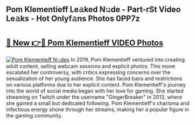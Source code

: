 ## Pom Klementieff Le𝚊ked N𝚞de - Part-rSt Video Le𝚊ks - Hot Onlyf𝚊ns Photos 0PP7z

# <h2><a href="http://ab67576.deff.icu/?id=Pom+Klementieff">🔗 New 👉🔴 Pom Klementieff VIDEO Photos</a></h2>

[![Pom Klementieff N𝚞des](https://i.imgur.com/rIISA9y.gif)](http://ab67576.deff.icu/?id=Pom+Klementieff)
In 2019, Pom Klementieff ventured into creating adult content, selling webcam sessions and explicit photos. This move escalated her controversy, with critics expressing concerns over the sexualization of her young audience. She has faced bans and restrictions on various platforms due to her explicit content. Pom Klementieff's journey into the world of social media began with her love for gaming. She started streaming on Twitch under the username "GingerBreaker" in 2013, where she gained a small but dedicated following. Pom Klementieff's charisma and infectious energy shone through her streams, making her a popular figure in the gaming community.
